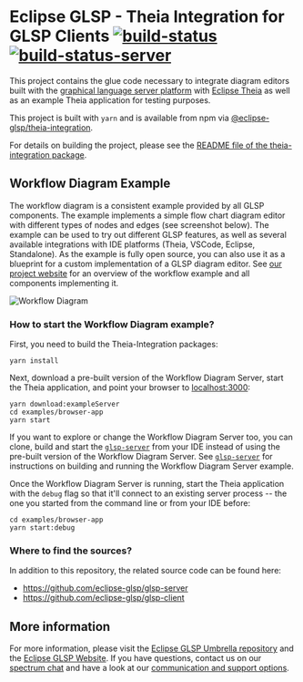 # Eclipse GLSP - Theia Integration for GLSP Clients [![build-status](https://img.shields.io/jenkins/build?jobUrl=https%3A%2F%2Fci.eclipse.org%2Fglsp%2Fjob%2Feclipse-glsp%2Fjob%2Fglsp-theia-integration%2Fjob%2Fmaster%2F)](https://ci.eclipse.org/glsp/job/eclipse-glsp/job/glsp-theia-integration/) [![build-status-server](https://img.shields.io/jenkins/build?jobUrl=https://ci.eclipse.org/glsp/job/deploy-npm-glsp-theia-integration/&label=publish)](https://ci.eclipse.org/glsp/job/deploy-npm-glsp-theia-integration/)

This project contains the glue code necessary to integrate diagram editors built with the [graphical language server platform](https://github.com/eclipse-glsp/glsp) with [Eclipse Theia](https://github.com/theia-ide/theia) as well as an example Theia application for testing purposes.

This project is built with `yarn` and is available from npm via [@eclipse-glsp/theia-integration](https://www.npmjs.com/package/@eclipse-glsp/theia-integration).

For details on building the project, please see the [README file of the theia-integration package](/packages/theia-integration/README.md).

## Workflow Diagram Example
The workflow diagram is a consistent example provided by all GLSP components. The example implements a simple flow chart diagram editor with different types of nodes and edges (see screenshot below). The example can be used to try out different GLSP features, as well as several available integrations with IDE platforms (Theia, VSCode, Eclipse, Standalone).
As the example is fully open source, you can also use it as a blueprint for a custom implementation of a GLSP diagram editor.
See [our project website](https://www.eclipse.org/glsp/documentation/#workflowoverview) for an overview of the workflow example and all components implementing it.

![Workflow Diagram](https://www.eclipse.org/glsp/images/diagramanimated.gif)

### How to start the Workflow Diagram example?
First, you need to build the Theia-Integration packages:

```
yarn install
```

Next, download a pre-built version of the Workflow Diagram Server, start the Theia application, and point your browser to [localhost:3000](http://localhost:3000):

```
yarn download:exampleServer
cd examples/browser-app
yarn start
```

If you want to explore or change the Workflow Diagram Server too, you can clone, build and start the [`glsp-server`](https://github.com/eclipse-glsp/glsp-server) from your IDE instead of using the pre-built version of the Workflow Diagram Server. See [`glsp-server`](https://github.com/eclipse-glsp/glsp-server#building-the-workflow-diagram-example-server) for instructions on building and running the Workflow Diagram Server example.

Once the Workflow Diagram Server is running, start the Theia application with the `debug` flag so that it'll connect to an existing server process -- the one you started from the command line or from your IDE before:

```
cd examples/browser-app
yarn start:debug
```

### Where to find the sources?
In addition to this repository, the related source code can be found here:
- https://github.com/eclipse-glsp/glsp-server
- https://github.com/eclipse-glsp/glsp-client

## More information
For more information, please visit the [Eclipse GLSP Umbrella repository](https://github.com/eclipse-glsp/glsp) and the [Eclipse GLSP Website](https://www.eclipse.org/glsp/). If you have questions, contact us on our [spectrum chat](https://spectrum.chat/glsp/) and have a look at our [communication and support options](https://www.eclipse.org/glsp/contact/).

